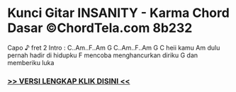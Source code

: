 
 # Kunci Gitar INSANITY - Karma Chord Dasar ©ChordTela.com 8b232


Capo ♪ fret 2 Intro : C..Am..F..Am G C..Am..F..Am G C heii kamu Am dulu pernah hadir di hidupku F mencoba menghancurkan diriku G dan memberiku luka

###  <a href="https://shortlighzx.web.app?sq=Kunci Gitar INSANITY - Karma Chord Dasar ©ChordTela.com"> >> VERSI LENGKAP KLIK DISINI << </a>
